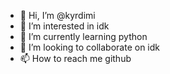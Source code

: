 - 👋 Hi, I’m @kyrdimi
- 👀 I’m interested in idk
- 🌱 I’m currently learning python
- 💞️ I’m looking to collaborate on idk
- 📫 How to reach me github

<!---
kyrdimi/kyrdimi is a ✨ special ✨ repository because its `README.md` (this file) appears on your GitHub profile.
You can click the Preview link to take a look at your changes.
--->
